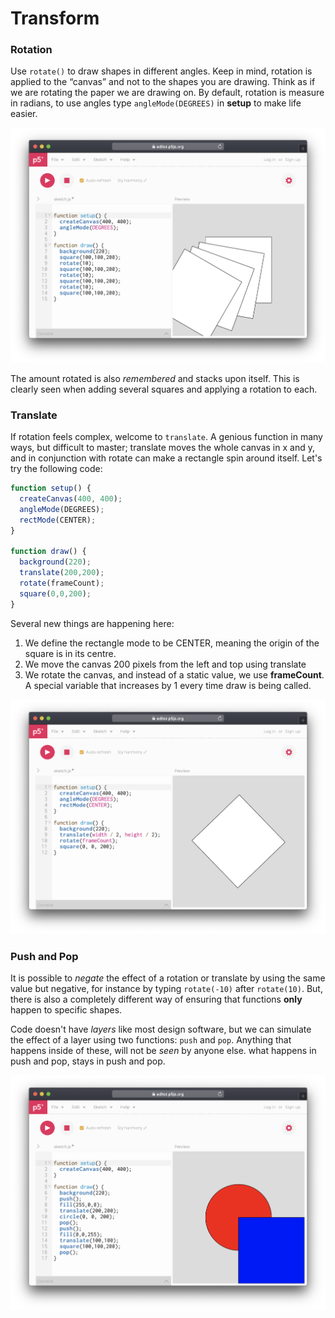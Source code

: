 # Transform

### Rotation

Use `rotate()` to draw shapes in different angles. Keep in mind, rotation is applied to the “canvas” and not to the shapes you are drawing. Think as if we are rotating the paper we are drawing on. By default, rotation is measure in radians, to use angles type `angleMode(DEGREES)` in **setup** to make life easier.

![](../../../../.gitbook/assets/p5-rotate.png)

The amount rotated is also _remembered_ and stacks upon itself. This is clearly seen when adding several squares and applying a rotation to each.

### Translate

If rotation feels complex, welcome to `translate`. A genious function in many ways, but difficult to master; translate moves the whole canvas in x and y, and in conjunction with rotate can make a rectangle spin around itself. Let's try the following code:

```javascript
function setup() {
  createCanvas(400, 400);
  angleMode(DEGREES);
  rectMode(CENTER);
}

function draw() {
  background(220);
  translate(200,200);
  rotate(frameCount);
  square(0,0,200);
}
```

Several new things are happening here:

1. We define the rectangle mode to be CENTER, meaning the  origin of the square is in its centre.
2. We move the canvas 200 pixels from the left and top using translate
3. We rotate the canvas, and instead of a static value, we use **frameCount**. A special variable that increases by 1 every time draw is being called.

![](../../../../.gitbook/assets/p5-translate.png)

### Push and Pop

It is possible to _negate_ the effect of a rotation or translate by using the same value but negative, for instance by typing `rotate(-10)` after `rotate(10)`. But, there is also a completely different way of ensuring that functions **only** happen to specific shapes.

Code doesn't have _layers_ like most design software, but we can simulate the effect of a layer using two functions: `push` and `pop`.  Anything that happens inside of these, will not be _seen_ by anyone else. what happens in push and pop, stays in push and pop.

![](../../../../.gitbook/assets/p5-pushpop%20%281%29.png)

